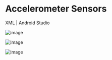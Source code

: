# Accelerometer Sensors
 XML | Android Studio 


![image](https://user-images.githubusercontent.com/109617585/221002589-1c182aab-8fb7-4e9b-9a4a-766ef5960151.png)

![image](https://user-images.githubusercontent.com/109617585/221002800-7aa12104-a8d0-4e7c-acd1-89ccd445ed07.png)

![image](https://user-images.githubusercontent.com/109617585/221002978-2f47563f-ef46-47cd-bd9b-eba000f51c0d.png)

